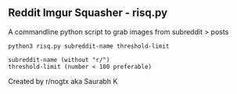 ## Reddit Imgur Squasher - risq.py
A commandline python script to grab images from subreddit > posts

```
python3 risq.py subreddit-name threshold-limit

subreddit-name (without "r/") 
threshold-limit (number < 100 preferable)
```
 Created by r/nogtx aka Saurabh K
